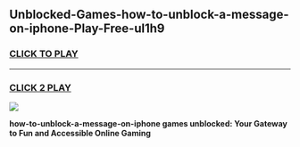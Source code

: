 
## Unblocked-Games-how-to-unblock-a-message-on-iphone-Play-Free-ul1h9
<h3>
<a href="https://premium76.site?title=how-to-unblock-a-message-on-iphone&ref=10A">CLICK TO PLAY</a></h3>
<hr>

<h3>
<a href="https://premium76.site?title=how-to-unblock-a-message-on-iphone&ref=10A">CLICK 2 PLAY</a>
  
</h3>

<a href="https://premium76.site?title=how-to-unblock-a-message-on-iphone&ref=10A"><img src="https://clearcache.store/games.png"></a>


**how-to-unblock-a-message-on-iphone games unblocked: Your Gateway to Fun and Accessible Online Gaming**
